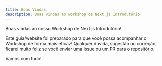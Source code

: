 ```yaml
---
title: Boas Vindas
description: Boas vindas ao workshop de Next.js Introdutório
---
```


Boas vindas ao nosso Workshop de Next.js Introdutório! 

Este guia/website foi preparado para que você possa acompanhar o Workshop de forma mais eficaz!
Qualquer dúvida, sugestão ou correção, ficarei muito feliz se você enviar uma Issue ou um PR para o repositório.

Vamos com tudo!